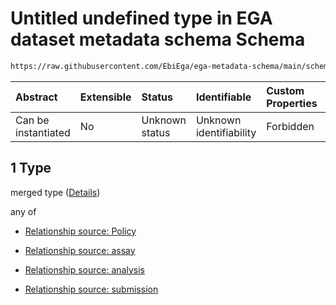 # Untitled undefined type in EGA dataset metadata schema Schema

```txt
https://raw.githubusercontent.com/EbiEga/ega-metadata-schema/main/schemas/EGA.dataset.json#/properties/datasetRelationships/items/allOf/1/anyOf/0/allOf/1
```



| Abstract            | Extensible | Status         | Identifiable            | Custom Properties | Additional Properties | Access Restrictions | Defined In                                                                     |
| :------------------ | :--------- | :------------- | :---------------------- | :---------------- | :-------------------- | :------------------ | :----------------------------------------------------------------------------- |
| Can be instantiated | No         | Unknown status | Unknown identifiability | Forbidden         | Allowed               | none                | [EGA.dataset.json\*](../../../schemas/EGA.dataset.json "open original schema") |

## 1 Type

merged type ([Details](ega-5-properties-dataset-relationships-items-allof-relationship-constraints-for-a-dataset-anyof-allowed-relationships-of-type-referencedby-main-ones-allof-1.md))

any of

* [Relationship source: Policy](ega-4-defs-relationship-source-policy.md "check type definition")

* [Relationship source: assay](ega-4-defs-relationship-source-assay.md "check type definition")

* [Relationship source: analysis](ega-4-defs-relationship-source-analysis.md "check type definition")

* [Relationship source: submission](ega-4-defs-relationship-source-submission.md "check type definition")
